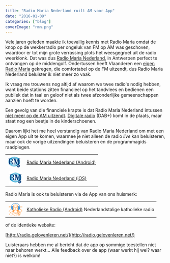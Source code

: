 ```yaml
---
title: "Radio Maria Nederland ruilt AM voor App"
date: "2016-01-09"
categories: ["blog"]
coverImage: "rmn.png"
---
```


Vele jaren geleden maakte ik toevallig kennis met Radio Maria omdat de knop op de wekkerradio per ongeluk van FM op AM was geschoven, waardoor er tot mijn grote verrassing plots het weesgegroet uit de radio weerklonk. Dat was dus [Radio Maria Nederland](http://www.radiomaria.nl/), in Antwerpen perfect te ontvangen op de middengolf. Ondertussen heeft Vlaanderen een [eigen Radio Maria](http://www.radiomaria.be/) gekregen, die comfortabel op de FM uitzendt, dus Radio Maria Nederland beluister ik niet meer zo vaak.

Ik vraag me trouwens nog altijd af waarom we twee radio's nodig hebben, want beide stations zitten financieel op het tandvlees en bedienen een publiek dat in taal en geloof niet als twee afzonderlijke gemeenschappen aanzien hoeft te worden.

Een gevolg van die financiele krapte is dat Radio Maria Nederland intussen [niet meer op de AM uitzendt](http://www.radiomaria.nl/?page_id=2613). [Digitale radio](http://www.radiomaria.nl/?page_id=2636) (DAB+) komt in de plaats, maar staat nog een beetje in de kinderschoenen.

Daarom lijkt het me heel verstandig van Radio Maria Nederland om met een eigen App uit te komen, waarmee je niet alleen de radio _live_ kan beluisteren, maar ook de vorige uitzendingen beluisteren en de programmagids raadplegen.

<table><tbody><tr><td><a href="https://play.google.com/store/apps/details?id=nl.interbrug.radiomaria"><img src="images/rmn.png" alt="radio-maria-nederland-app" width="42" height="42"></a></td><td><a href="https://play.google.com/store/apps/details?id=nl.interbrug.radiomaria"><span style="font-weight: 400;">Radio Maria Nederland (Android)</span></a></td></tr><tr><td>&nbsp;<a href="https://play.google.com/store/apps/details?id=nl.interbrug.radiomaria"><img src="images/rmn.png" alt="radio-maria-nederland-app" width="42" height="42"></a></td><td><a href="https://itunes.apple.com/nl/app/radio-maria-nederland/id1064461731?mt=8"><span style="font-weight: 400;">Radio Maria Nederland (iOS)</span></a></td></tr></tbody></table>

Radio Maria is ook te beluisteren via de App van ons huismerk:

<table><tbody><tr><td>&nbsp;<a href="https://play.google.com/store/apps/details?id=net.credomobiel.katholiekeradio"><img src="images/katholiekeradio.png" alt="katholieke-radio" width="42" height="42"></a></td><td><a href="https://play.google.com/store/apps/details?id=net.credomobiel.katholiekeradio"><span style="font-weight: 400;">Katholieke Radio (Android)</span></a><span style="font-weight: 400;"> Nederlandstalige katholieke radio</span></td></tr></tbody></table>

of de identieke website:

[http://radio.gelovenleren.net/](http://radio.gelovenleren.net/)

Luisteraars hebben me al bericht dat de app op sommige toestellen niet naar behoren werkt… Alle feedback over de app (waar werkt hij wel? waar niet?) is welkom!
